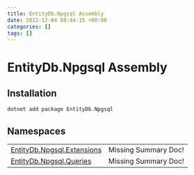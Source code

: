 ```yaml
---
title: EntityDb.Npgsql Assembly
date: 2022-12-04 08:44:15 +00:00
categories: []
tags: []
---
```


# EntityDb.Npgsql Assembly
## Installation
```sh
dotnet add package EntityDb.Npgsql
```
## Namespaces
<table><tr><td><a href='dotnet-entitydb-npgsql-extensions'>EntityDb.Npgsql.Extensions</a></td><td>Missing Summary Doc!</td></tr><tr><td><a href='dotnet-entitydb-npgsql-queries'>EntityDb.Npgsql.Queries</a></td><td>Missing Summary Doc!</td></tr></table>
